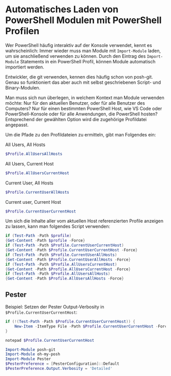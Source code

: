 # Automatisches Laden von PowerShell Modulen mit PowerShell Profilen

Wer PowerShell häufig interaktiv auf der Konsole verwendet, kennt es wahrscheinlich: Immer wieder muss man Module mit `Import-Module` laden, um sie anschließend verwenden zu können. Durch den Eintrag des `Import-Module` Statements in ein PowerShell Profil, können Module automatisch importiert werden.

Entwickler, die git verwenden, kennen dies häufig schon von posh-git. Genau so funktioniert das aber auch mit selbst geschriebenen Script- und Binary-Modulen.

Man muss sich nun überlegen, in welchem Kontext man Module verwenden möchte: Nur für den aktuellen Benutzer, oder für alle Benutzer des Computers? Nur für einen bestimmten PowerShell Host, wie VS Code oder PowerShell-Konsole oder für alle Anwendungen, die PowerShell hosten? Entsprechend der gewählten Option wird die zugehörige Profildatei angepasst.

Um die Pfade zu den Profildateien zu ermitteln, gibt man Folgendes ein:

All Users, All Hosts
```powershell
$Profile.AllUsersAllHosts
```

All Users, Current Host
```powershell
$Profile.AllUsersCurrentHost
```

Current User, All Hosts
```powershell
$Profile.CurrentUserAllHosts
```

Current user, Current Host
```powershell
$Profile.CurrentUserCurrentHost
```

Um sich die Inhalte aller vom aktuellen Host referenzierten Profile anzeigen zu lassen, kann man folgendes Script verwenden:

```powershell
if (Test-Path -Path $profile)
{Get-Content -Path $profile -Force}
if (Test-Path -Path $Profile.CurrentUserCurrentHost)
{Get-Content -Path $Profile.CurrentUserCurrentHost -Force}
if (Test-Path -Path $Profile.CurrentUserAllHosts)
{Get-Content -Path $Profile.CurrentUserAllHosts -Force}
if (Test-Path -Path $Profile.AllUsersCurrentHost)
{Get-Content -Path $Profile.AllUsersCurrentHost -Force}
if (Test-Path -Path $Profile.AllUsersAllHosts)
{Get-Content -Path $Profile.AllUsersAllHosts -Force}
```

## Pester

Beispiel: Setzen der Pester Output-Verbosity in `$Profile.CurrentUserCurrentHost`:

```powershell
if (!(Test-Path -Path $Profile.CurrentUserCurrentHost)) {
    New-Item -ItemType File -Path $Profile.CurrentUserCurrentHost -Force
}

notepad $Profile.CurrentUserCurrentHost
```

```powershell
Import-Module posh-git
Import-Module oh-my-posh
Import-Module Pester
$PesterPreference = [PesterConfiguration]::Default
$PesterPreference.Output.Verbosity = 'Detailed'
```